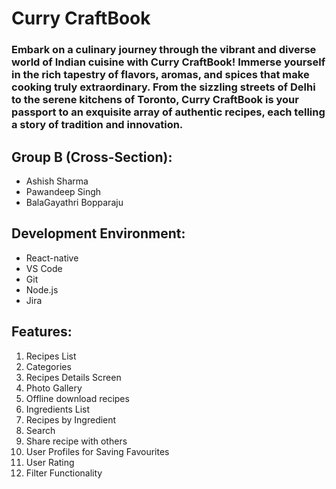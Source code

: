 # **Curry CraftBook**

### Embark on a culinary journey through the vibrant and diverse world of Indian cuisine with Curry CraftBook! Immerse yourself in the rich tapestry of flavors, aromas, and spices that make cooking truly extraordinary. From the sizzling streets of Delhi to the serene kitchens of Toronto, Curry CraftBook is your passport to an exquisite array of authentic recipes, each telling a story of tradition and innovation.

## Group B (Cross-Section):
- Ashish Sharma
- Pawandeep Singh
- BalaGayathri Bopparaju

## Development Environment:
- React-native
- VS Code
- Git
- Node.js
- Jira

## Features:
1) Recipes List
2) Categories
3) Recipes Details Screen
4) Photo Gallery
5) Offline download recipes
6) Ingredients List
7) Recipes by Ingredient
8) Search
9) Share recipe with others
10) User Profiles for Saving Favourites
11) User Rating
12) Filter Functionality

